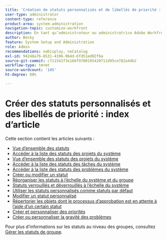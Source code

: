 ```yaml
---
title: 'Création de statuts personnalisés et de libellés de priorité : index des articles'
user-type: administrator
content-type: reference
product-area: system-administration
navigation-topic: customize-workfront
description: En tant qu’administrateur ou administratrice Adobe Workfront, vous pouvez créer des statuts personnalisés pour les projets, les tâches et les problèmes. Ils peuvent s’appliquer aux utilisateurs et utilisatrices de l’ensemble du système Workfront ou à des groupes ou sous-groupes spécifiques. Le statut d’un élément de travail représente l’état actuel de son développement.
author: Becky
feature: System Setup and Administration
role: Admin
recommendations: noDisplay, noCatalog
exl-id: 94248a76-6531-4196-964d-6fd51ed02f6a
source-git-commit: c711541f3e166f9700195420711d95ce782a44b2
workflow-type: tm+mt
source-wordcount: '145'
ht-degree: 88%

---
```


# Créer des statuts personnalisés et des libellés de priorité : index d’article

Cette section contient les articles suivants :

* [Vue d’ensemble des statuts](../../../administration-and-setup/customize-workfront/creating-custom-status-and-priority-labels/statuses-overview.md)
* [Accéder à la liste des statuts des projets du système](../../../administration-and-setup/customize-workfront/creating-custom-status-and-priority-labels/project-statuses.md)
* [Vue d’ensemble des statuts des projets du système](../../../administration-and-setup/customize-workfront/creating-custom-status-and-priority-labels/system-project-statuses.md)
* [Accéder à la liste des statuts des tâches du système](../../../administration-and-setup/customize-workfront/creating-custom-status-and-priority-labels/task-statuses.md)
* [Accéder à la liste des statuts des problèmes du système](../../../administration-and-setup/customize-workfront/creating-custom-status-and-priority-labels/issue-statuses.md)
* [Créer ou modifier un statut](../../../administration-and-setup/customize-workfront/creating-custom-status-and-priority-labels/create-or-edit-a-status.md)
* [Réorganiser les statuts à l’échelle du système et du groupe](../../../administration-and-setup/customize-workfront/creating-custom-status-and-priority-labels/reorder-system-statuses.md)
* [Statuts verrouillés et déverrouillés à l’échelle du système](../../../administration-and-setup/customize-workfront/creating-custom-status-and-priority-labels/lock-or-unlock-a-custom-system-level-status.md)
* [Utiliser les statuts personnalisés comme statuts par défaut](../../../administration-and-setup/customize-workfront/creating-custom-status-and-priority-labels/use-custom-statuses-as-default-statuses.md)
* [Modifier un statut personnalisé](../../../administration-and-setup/customize-workfront/creating-custom-status-and-priority-labels/delete-a-custom-status.md)
* [Répertorier les objets dont le processus d’approbation est en attente à l’aide d’un certain statut](../../../administration-and-setup/customize-workfront/creating-custom-status-and-priority-labels/list-objects-pending-approval-certain-status.md)
* [Créer et personnaliser des priorités](../../../administration-and-setup/customize-workfront/creating-custom-status-and-priority-labels/create-customize-priorities.md)
* [Créer ou personnaliser la gravité des problèmes](../../../administration-and-setup/customize-workfront/creating-custom-status-and-priority-labels/create-customize-issue-severities.md)

Pour plus d’informations sur les statuts au niveau des groupes, consultez [Gérer les statuts de groupe](../../../administration-and-setup/manage-groups/manage-group-statuses/manage-group-statuses.md).
